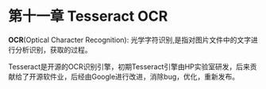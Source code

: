 # 第十一章 Tesseract OCR



**OCR**\(Optical Character Recognition\):  光学字符识别,是指对图片文件中的文字进行分析识别，获取的过程。

Tesseract是开源的OCR识别引擎，初期Tesseract引擎由HP实验室研发，后来贡献给了开源软件业，后经由Google进行改进，消除bug，优化，重新发布。



